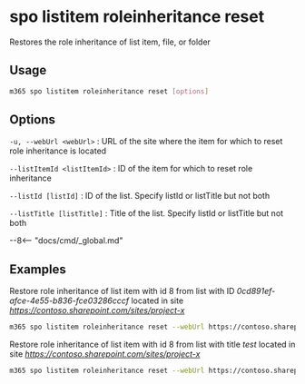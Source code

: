 # spo listitem roleinheritance reset

Restores the role inheritance of list item, file, or folder

## Usage

```sh
m365 spo listitem roleinheritance reset [options]
```

## Options

`-u, --webUrl <webUrl>`
: URL of the site where the item for which to reset role inheritance is located

`--listItemId <listItemId>`
: ID of the item for which to reset role inheritance

`--listId [listId]`
: ID of the list. Specify listId or listTitle but not both

`--listTitle [listTitle]`
: Title of the list. Specify listId or listTitle but not both

--8<-- "docs/cmd/_global.md"

## Examples

Restore role inheritance of list item with id 8 from list with ID _0cd891ef-afce-4e55-b836-fce03286cccf_ located in site _https://contoso.sharepoint.com/sites/project-x_

```sh
m365 spo listitem roleinheritance reset --webUrl https://contoso.sharepoint.com/sites/project-x --listItemId 8 --listId 0cd891ef-afce-4e55-b836-fce03286cccf
```

Restore role inheritance of list item with id 8 from list with title _test_ located in site _https://contoso.sharepoint.com/sites/project-x_

```sh
m365 spo listitem roleinheritance reset --webUrl https://contoso.sharepoint.com/sites/project-x --listItemId 8 --listTitle test
```
